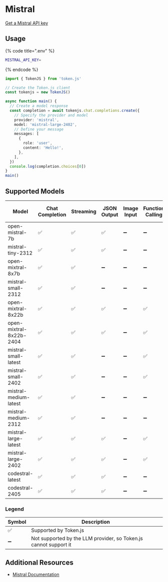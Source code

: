 # Mistral

[Get a Mistral API key](https://console.mistral.ai/api-keys/)

## Usage

{% code title=".env" %}
```bash
MISTRAL_API_KEY=
```
{% endcode %}

```typescript
import { TokenJS } from 'token.js'

// Create the Token.js client
const tokenjs = new TokenJS()

async function main() {
  // Create a model response
  const completion = await tokenjs.chat.completions.create({
    // Specify the provider and model
    provider: 'mistral',
    model: 'mistral-large-2402',
    // Define your message
    messages: [
      {
        role: 'user',
        content: 'Hello!',
      },
    ],
  })
  console.log(completion.choices[0])
}
main()
```

<!-- compatibility -->
## Supported Models

| Model                   | Chat Completion | Streaming | JSON Output | Image Input | Function Calling | N > 1 |
| ----------------------- | --------------- | --------- | ----------- | ----------- | ---------------- | ----- |
| open-mistral-7b         | ✅               | ✅         | ✅           | ➖           | ➖                | ➖     |
| mistral-tiny-2312       | ✅               | ✅         | ✅           | ➖           | ➖                | ➖     |
| open-mixtral-8x7b       | ✅               | ✅         | ➖           | ➖           | ➖                | ➖     |
| mistral-small-2312      | ✅               | ✅         | ➖           | ➖           | ➖                | ➖     |
| open-mixtral-8x22b      | ✅               | ✅         | ✅           | ➖           | ✅                | ➖     |
| open-mixtral-8x22b-2404 | ✅               | ✅         | ✅           | ➖           | ✅                | ➖     |
| mistral-small-latest    | ✅               | ✅         | ➖           | ➖           | ✅                | ➖     |
| mistral-small-2402      | ✅               | ✅         | ➖           | ➖           | ✅                | ➖     |
| mistral-medium-latest   | ✅               | ✅         | ➖           | ➖           | ➖                | ➖     |
| mistral-medium-2312     | ✅               | ✅         | ➖           | ➖           | ➖                | ➖     |
| mistral-large-latest    | ✅               | ✅         | ✅           | ➖           | ✅                | ➖     |
| mistral-large-2402      | ✅               | ✅         | ✅           | ➖           | ✅                | ➖     |
| codestral-latest        | ✅               | ✅         | ✅           | ➖           | ➖                | ➖     |
| codestral-2405          | ✅               | ✅         | ✅           | ➖           | ➖                | ➖     |

### Legend
| Symbol             | Description                           |
|--------------------|---------------------------------------|
| :white_check_mark: | Supported by Token.js                 |
| :heavy_minus_sign: | Not supported by the LLM provider, so Token.js cannot support it     |
<!-- end compatibility -->

## Additional Resources

* [Mistral Documentation](https://docs.mistral.ai)
